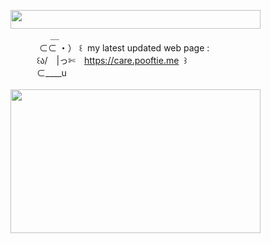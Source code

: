 <img width="400" height="30" src="https://middlepot.com/img/lacey.png">\
　　　　‌ ‌ ＿\
　　　‌ ⊂⊂ ・） ꒰ ‌ my latest updated web page :\
　　　꒰ა/　|っ✄　https://care.pooftie.me ‌ ꒱\
　　　⊂____u\
  \
<img width="400" height="230" src="https://i.imgur.com/EURb6Vy.gif">
